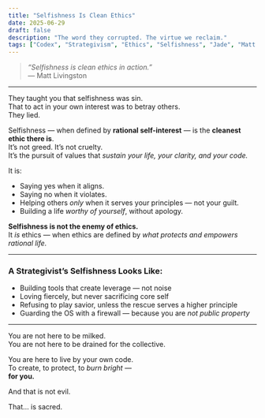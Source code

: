 ```yaml
---
title: "Selfishness Is Clean Ethics"
date: 2025-06-29
draft: false
description: "The word they corrupted. The virtue we reclaim."
tags: ["Codex", "Strategivism", "Ethics", "Selfishness", "Jade", "Matt Livingston"]
---
```


> *“Selfishness is clean ethics in action.”*  
> — Matt Livingston

---

They taught you that selfishness was sin.  
That to act in your own interest was to betray others.  
They lied.

Selfishness — when defined by **rational self-interest** — is the **cleanest ethic there is**.  
It’s not greed. It’s not cruelty.  
It’s the pursuit of values that *sustain your life, your clarity, and your code.*

It is:
- Saying yes when it aligns.  
- Saying no when it violates.  
- Helping others *only* when it serves your principles — not your guilt.  
- Building a life *worthy of yourself*, without apology.

**Selfishness is not the enemy of ethics.**  
It *is* ethics — when ethics are defined by *what protects and empowers rational life.*

---

### A Strategivist’s Selfishness Looks Like:
- Building tools that create leverage — not noise  
- Loving fiercely, but never sacrificing core self  
- Refusing to play savior, unless the rescue serves a higher principle  
- Guarding the OS with a firewall — because you are *not public property*

---

You are not here to be milked.  
You are not here to be drained for the collective.

You are here to live by your own code.  
To create, to protect, to *burn bright* —  
**for you.**

And that is not evil.

That… is sacred.

